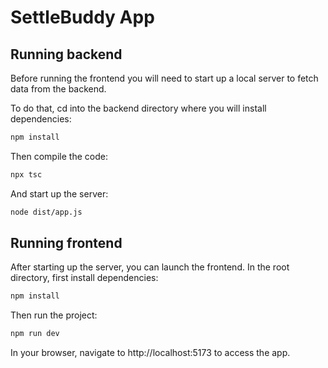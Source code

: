 # SettleBuddy App

## Running backend

Before running the frontend you will need to start up a local server to fetch data from the backend.

To do that, cd into the backend directory where you will install dependencies:

```bash
npm install 
```

Then compile the code: 

```bash
npx tsc
```
And start up the server:

```bash
node dist/app.js
```

## Running frontend

After starting up the server, you can launch the frontend.
In the root directory, first install dependencies:

```bash
npm install 
```

Then run the project:
```bash
npm run dev 
```

In your browser, navigate to http://localhost:5173 to access the app.


